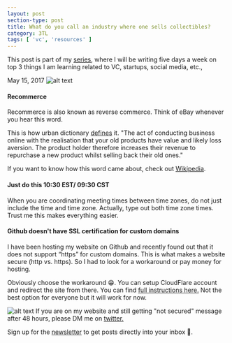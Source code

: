 ```yaml
---
layout: post
section-type: post
title: What do you call an industry where one sells collectibles?
category: 3TL
tags: [ 'vc', 'resources' ]
---
```


This post is part of my [series](http://www.itsabhinaya.xyz/categories/3tl.html), where I will be writing five days a week on top 3 things I am learning related to VC, startups, social media, etc., 

May 15, 2017
![alt text](/img/post/r.jpg "collectables")

#### Recommerce
Recommerce is also known as reverse commerce. Think of eBay whenever you hear this word.

This is how urban dictionary [defines](http://www.urbandictionary.com/define.php?term=Recommerce) it.
"The act of conducting business online with the realisation that your old products have value and likely loss aversion. The product holder therefore increases their revenue to repurchase a new product whilst selling back their old ones." 

If you want to know how this word came about, check out [Wikipedia](https://en.wikipedia.org/wiki/Recommerce).

#### Just do this 10:30 EST/ 09:30 CST
When you are coordinating meeting times between time zones, do not just include the time and time zone. Actually, type out both time zone times. Trust me this makes everything easier.

#### Github doesn't have SSL certification for custom domains
I have been hosting my website on Github and recently found out that it does not support “https” for custom domains. This is what makes a website secure (http vs. https). So I had to look for a workaround or pay money for hosting.

Obviously choose the workaround :grin:. You can setup CloudFlare account and redirect the site from there. You can find [full instructions here.](https://sheharyar.me/blog/free-ssl-for-github-pages-with-custom-domains/) Not the best option for everyone but it will work for now.

![alt text](/img/post/http.jpg "not secured message")
If you are on my website and still getting "not secured" message after 48 hours, please DM me on [twitter.](https://twitter.com/itsabhinaya)

Sign up for the [newsletter](http://tinyletter.com/itsabhinaya) to get posts directly into your inbox :raised_hands:.